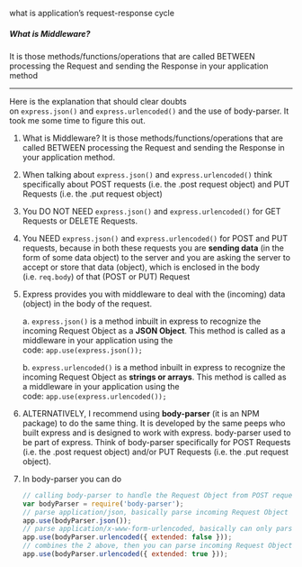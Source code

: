 
what is application’s request-response cycle

##### What is Middleware? 

It is those methods/functions/operations that are called BETWEEN processing the Request and sending the Response in your application method

---

Here is the explanation that should clear doubts on `express.json()` and `express.urlencoded()` and the use of body-parser. It took me some time to figure this out.

1. What is Middleware? It is those methods/functions/operations that are called BETWEEN processing the Request and sending the Response in your application method.
    
2. When talking about `express.json()` and `express.urlencoded()` think specifically about POST requests (i.e. the .post request object) and PUT Requests (i.e. the .put request object)
    
3. You DO NOT NEED `express.json()` and `express.urlencoded()` for GET Requests or DELETE Requests.
    
4. You NEED `express.json()` and `express.urlencoded()` for POST and PUT requests, because in both these requests you are **sending data** (in the form of some data object) to the server and you are asking the server to accept or store that data (object), which is enclosed in the body (i.e. `req.body`) of that (POST or PUT) Request
    
5. Express provides you with middleware to deal with the (incoming) data (object) in the body of the request.
    
    a. `express.json()` is a method inbuilt in express to recognize the incoming Request Object as a **JSON Object**. This method is called as a middleware in your application using the code: `app.use(express.json());`
    
    b. `express.urlencoded()` is a method inbuilt in express to recognize the incoming Request Object as **strings or arrays**. This method is called as a middleware in your application using the code: `app.use(express.urlencoded());`
    
6. ALTERNATIVELY, I recommend using **body-parser** (it is an NPM package) to do the same thing. It is developed by the same peeps who built express and is designed to work with express. body-parser used to be part of express. Think of body-parser specifically for POST Requests (i.e. the .post request object) and/or PUT Requests (i.e. the .put request object).
    
7. In body-parser you can do
    
    ```javascript
    // calling body-parser to handle the Request Object from POST requests
    var bodyParser = require('body-parser');
    // parse application/json, basically parse incoming Request Object as a JSON Object 
    app.use(bodyParser.json());
    // parse application/x-www-form-urlencoded, basically can only parse incoming Request Object if strings or arrays
    app.use(bodyParser.urlencoded({ extended: false }));
    // combines the 2 above, then you can parse incoming Request Object if object, with nested objects, or generally any type.
    app.use(bodyParser.urlencoded({ extended: true }));
    ```